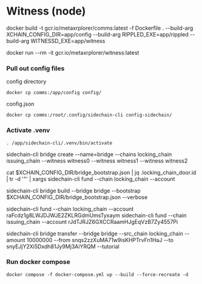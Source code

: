 # Witness (node)

docker build -t gcr.io/metaxrplorer/comms:latest -f Dockerfile . --build-arg XCHAIN_CONFIG_DIR=app/config --build-arg RIPPLED_EXE=app/rippled --build-arg WITNESSD_EXE=app/witness

docker run --rm -it gcr.io/metaxrplorer/witness:latest

### Pull out config files

config directory

`docker cp comms:/app/config config/`

config.json

`docker cp comms:/root/.config/sidechain-cli config-sidechain/`

### Activate .venv

`. /app/sidechain-cli/.venv/bin/activate`

sidechain-cli bridge create --name=bridge --chains locking_chain issuing_chain --witness witness0 --witness witness1 --witness witness2

cat $XCHAIN_CONFIG_DIR/bridge_bootstrap.json | jq .locking_chain_door.id | tr -d '"' | xargs sidechain-cli fund --chain locking_chain --account

sidechain-cli bridge build --bridge bridge --bootstrap $XCHAIN_CONFIG_DIR/bridge_bootstrap.json --verbose

sidechain-cli fund --chain locking_chain --account raFcdz1g8LWJDJWJE2ZKLRGdmUmsTyxaym
sidechain-cli fund --chain issuing_chain --account rJdTJRJZ6GXCCRaamHJgEqVzB7Zy4557Pi

sidechain-cli bridge transfer --bridge bridge --src_chain locking_chain --amount 10000000 --from snqs2zzXuMA71w9isKHPTrvFn1HaJ --to snyEJjY2Xi5Dxdh81Jy9Mj3AiYRQM --tutorial


### Run docker compose 

`docker compose -f docker-compose.yml up --build --force-recreate -d`
